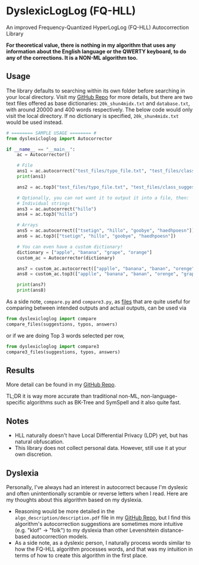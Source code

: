 # DyslexicLogLog (FQ-HLL)
An improved Frequency-Quantized HyperLogLog (FQ-HLL) Autocorrection Library

**For theoretical value, there is nothing in my algorithm that uses any information about the English language or the QWERTY keyboard, to do any of the corrections. It is a NON-ML algorithm too.**

## Usage
The library defaults to searching within its own folder before searching in your local directory. Visit my [GitHub Repo](https://github.com/shun4midx/FQ-HyperLogLog-Autocorrect) for more details, but there are two text files offered as base dictionaries: `20k_shun4midx.txt` and `database.txt`, with around 20000 and 400 words respectively. The below code would only visit the local directory. If no dictionary is specified, `20k_shun4midx.txt` would be used instead.

```py
# ======== SAMPLE USAGE ======== #
from dyslexicloglog import Autocorrector

if __name__ == "__main__":
    ac = Autocorrector()

    # File
    ans1 = ac.autocorrect("test_files/typo_file.txt", "test_files/class_suggestions.txt")
    print(ans1)

    ans2 = ac.top3("test_files/typo_file.txt", "test_files/class_suggestions.txt")

    # Optionally, you can not want it to output it into a file, then:
    # Individual strings
    ans3 = ac.autocorrect("hillo")
    ans4 = ac.top3("hillo")

    # Arrays
    ans5 = ac.autocorrect(["tsetign", "hillo", "goobye", "haedhpoesn"])
    ans6 = ac.top3(["tsetign", "hillo", "goobye", "haedhpoesn"])

    # You can even have a custom dictionary!
    dictionary = ["apple", "banana", "grape", "orange"]
    custom_ac = Autocorrector(dictionary)

    ans7 = custom_ac.autocorrect(["applle", "banana", "banan", "orenge", "grap", "pineapple"])
    ans8 = custom_ac.top3(["applle", "banana", "banan", "orenge", "grap", "pineapple"])

    print(ans7)
    print(ans8)
```

As a side note, `compare.py` and `compare3.py`, as [files](https://github.com/shun4midx/FQ-HyperLogLog-Autocorrect/fq_hll_py/src/fq_hll) that are quite useful for comparing between intended outputs and actual outputs, can be used via 

```py
from dyslexicloglog import compare
compare_files(suggestions, typos, answers)
```

or if we are doing Top 3 words selected per row,

```py
from dyslexicloglog import compare3
compare3_files(suggestions, typos, answers)
```

## Results
More detail can be found in my [GitHub Repo](https://github.com/shun4midx/FQ-HyperLogLog-Autocorrect).

TL;DR it is way more accurate than traditional non-ML, non-language-specific algorithms such as BK-Tree and SymSpell and it also quite fast.

## Notes
 - HLL naturally doesn't have Local Differential Privacy (LDP) yet, but has natural obfuscation.
 - This library does not collect personal data. However, still use it at your own discretion.
 
## Dyslexia
Personally, I've always had an interest in autocorrect because I'm dyslexic and often unintentionally scramble or reverse letters when I read. Here are my thoughts about this algorithm based on my dyslexia.
 - Reasoning would be more detailed in the `algo_description/description.pdf` file in my [GitHub Repo](https://github.com/shun4midx/FQ-HyperLogLog-Autocorrect), but I find this algorithm's autocorrection suggestions are sometimes more intuitive (e.g. "klof" -> "folk") to my dyslexia than other Levenshtein distance-based autocorrection models.
 - As a side note, as a dyslexic person, I naturally process words similar to how the FQ-HLL algorithm processes words, and that was my intuition in terms of how to create this algorithm in the first place.